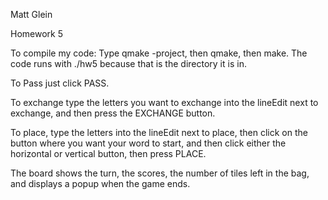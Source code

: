 Matt Glein

Homework 5

To compile my code:
Type qmake -project, then qmake, then make.
The code runs with ./hw5 because that is the directory it is in.

To Pass just click PASS.

To exchange type the letters you want to exchange
into the lineEdit next to exchange, and then press the EXCHANGE button.

To place, type the letters into the lineEdit next to place, then click
on the button where you want your word to start, and then click
either the horizontal or vertical button, then press PLACE.

The board shows the turn, the scores, the number of tiles left
in the bag, and displays a popup when the game ends.


